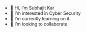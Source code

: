 - 👋 Hi, I’m Subhajit Kar
- 👀 I’m interested in Cyber Security
- 🌱 I’m currently learning on it.
- 💞️ I’m looking to collaborate.
